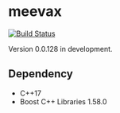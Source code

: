 # meevax

[![Build Status](https://travis-ci.org/yamacir-kit/meevax.svg?branch=master)](https://travis-ci.org/yamacir-kit/meevax)

Version 0.0.128 in development.

## Dependency

- C++17
- Boost C++ Libraries 1.58.0

